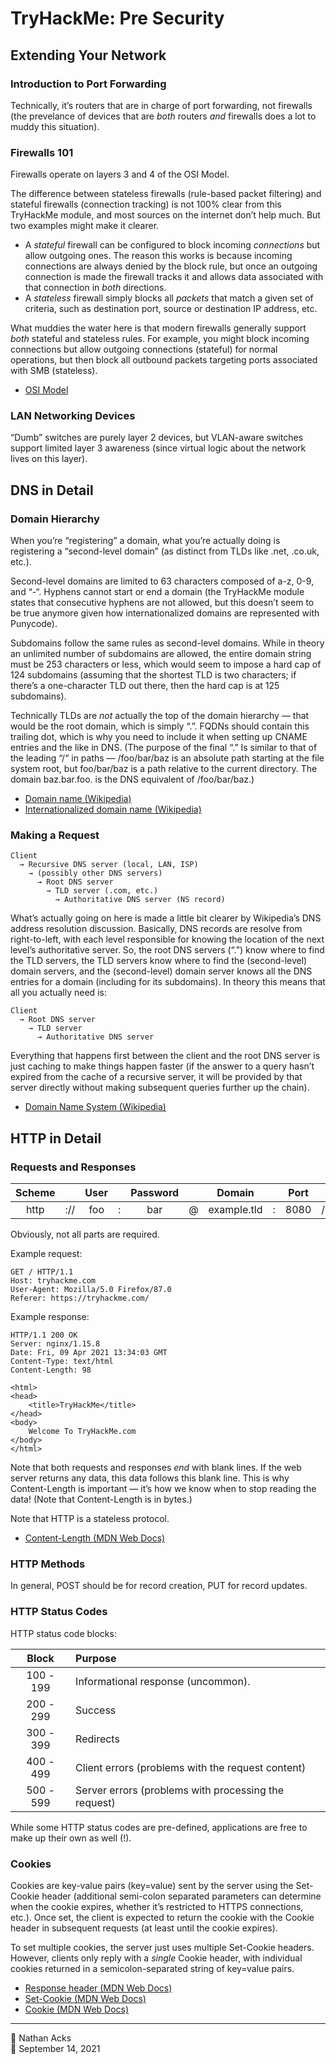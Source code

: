 # TryHackMe: Pre Security

## Extending Your Network

### Introduction to Port Forwarding

Technically, it’s routers that are in charge of port forwarding, not firewalls (the prevelance of devices that are *both* routers *and* firewalls does a lot to muddy this situation).

### Firewalls 101

Firewalls operate on layers 3 and 4 of the OSI Model.

The difference between stateless firewalls (rule-based packet filtering) and stateful firewalls (connection tracking) is not 100% clear from this TryHackMe module, and most sources on the internet don’t help much. But two examples might make it clearer.

* A *stateful* firewall can be configured to block incoming *connections* but allow outgoing ones. The reason this works is because incoming connections are always denied by the block rule, but once an outgoing connection is made the firewall tracks it and allows data associated with that connection in *both* directions.
* A *stateless* firewall simply blocks all *packets* that match a given set of criteria, such as destination port, source or destination IP address, etc.

What muddies the water here is that modern firewalls generally support *both* stateful and stateless rules. For example, you might block incoming connections but allow outgoing connections (stateful) for normal operations, but then block all outbound packets targeting ports associated with SMB (stateless).

* [OSI Model](../notes/osi-model.md)

### LAN Networking Devices

“Dumb” switches are purely layer 2 devices, but VLAN-aware switches support limited layer 3 awareness (since virtual logic about the network lives on this layer).

## DNS in Detail

### Domain Hierarchy

When you’re “registering” a domain, what you’re actually doing is registering a “second-level domain” (as distinct from TLDs like .net, .co.uk, etc.).

Second-level domains are limited to 63 characters composed of a-z, 0-9, and “-“. Hyphens cannot start or end a domain (the TryHackMe module states that consecutive hyphens are not allowed, but this doesn’t seem to be true anymore given how internationalized domains are represented with Punycode).

Subdomains follow the same rules as second-level domains. While in theory an unlimited number of subdomains are allowed, the entire domain string must be 253 characters or less, which would seem to impose a hard cap of 124 subdomains (assuming that the shortest TLD is two characters; if there’s a one-character TLD out there, then the hard cap is at 125 subdomains).

Technically TLDs are *not* actually the top of the domain hierarchy — that would be the root domain, which is simply “.”. FQDNs should contain this trailing dot, which is why you need to include it when setting up CNAME entries and the like in DNS. (The purpose of the final “.” Is similar to that of the leading “/“ in paths — /foo/bar/baz is an absolute path starting at the file system root, but foo/bar/baz is a path relative to the current directory. The domain baz.bar.foo. is the DNS equivalent of /foo/bar/baz.)

* [Domain name (Wikipedia)](https://en.wikipedia.org/wiki/Domain_name)
* [Internationalized domain name (Wikipedia)](https://en.wikipedia.org/wiki/Internationalized_domain_name)

### Making a Request

```
Client
  → Recursive DNS server (local, LAN, ISP)
    → (possibly other DNS servers)
      → Root DNS server
        → TLD server (.com, etc.)
          → Authoritative DNS server (NS record)
```

What’s actually going on here is made a little bit clearer by Wikipedia’s DNS address resolution discussion. Basically, DNS records are resolve from right-to-left, with each level responsible for knowing the location of the next level’s authoritative server. So, the root DNS servers (“.”) know where to find the TLD servers, the TLD servers know where to find the (second-level) domain servers, and the (second-level) domain server knows all the DNS entries for a domain (including for its subdomains). In theory this means that all you actually need is:

```
Client
  → Root DNS server
    → TLD server
      → Authoritative DNS server
```

Everything that happens first between the client and the root DNS server is just caching to make things happen faster (if the answer to a query hasn’t expired from the cache of a recursive server, it will be provided by that server directly without making subsequent queries further up the chain).

* [Domain Name System (Wikipedia)](https://en.wikipedia.org/wiki/Domain_Name_System)

## HTTP in Detail

### Requests and Responses

| Scheme |     | User |   | Password |   |    Domain   |   | Port |   |      Path      |   |    Query    |   |      Fragment     |
|:------:|:---:|:----:|:-:|:--------:|:-:|:-----------:|:-:|:----:|:-:|:--------------:|:-:|:-----------:|:-:|:-----------------:|
|  http  | :// |  foo | : |    bar   | @ | example.tld | : | 8080 | / | this/is/a/path | ? | id=1&task=1 | # | in_page_reference |

Obviously, not all parts are required.

Example request:

```http
GET / HTTP/1.1
Host: tryhackme.com
User-Agent: Mozilla/5.0 Firefox/87.0
Referer: https://tryhackme.com/

```

Example response:

```http
HTTP/1.1 200 OK
Server: nginx/1.15.8
Date: Fri, 09 Apr 2021 13:34:03 GMT
Content-Type: text/html
Content-Length: 98

<html>
<head>
    <title>TryHackMe</title>
</head>
<body>
    Welcome To TryHackMe.com
</body>
</html>
```

Note that both requests and responses *end* with blank lines. If the web server returns any data, this data follows this blank line. This is why Content-Length is important — it’s how we know when to stop reading the data! (Note that Content-Length is in bytes.)

Note that HTTP is a stateless protocol.

* [Content-Length (MDN Web Docs)](https://developer.mozilla.org/en-US/docs/Web/HTTP/Headers/Content-Length)

### HTTP Methods

In general, POST should be for record creation, PUT for record updates.

### HTTP Status Codes

HTTP status code blocks:

|   Block   | Purpose                                              |
|:---------:|:---------------------------------------------------- |
| 100 - 199 | Informational response (uncommon).                   |
| 200 - 299 | Success                                              |
| 300 - 399 | Redirects                                            |
| 400 - 499 | Client errors (problems with the request content)    |
| 500 - 599 | Server errors (problems with processing the request) |

While some HTTP status codes are pre-defined, applications are free to make up their own as well (!).

### Cookies

Cookies are key-value pairs (key=value) sent by the server using the Set-Cookie header (additional semi-colon separated parameters can determine when the cookie expires, whether it’s restricted to HTTPS connections, etc.). Once set, the client is expected to return the cookie with the Cookie header in subsequent requests (at least until the cookie expires).

To set multiple cookies, the server just uses multiple Set-Cookie headers. However, clients only reply with a *single* Cookie header, with individual cookies returned in a semicolon-separated string of key=value pairs.

* [Response header (MDN Web Docs)](https://developer.mozilla.org/en-US/docs/Glossary/Response_header)
* [Set-Cookie (MDN Web Docs)](https://developer.mozilla.org/en-US/docs/Web/HTTP/Headers/Set-Cookie)
* [Cookie (MDN Web Docs)](https://developer.mozilla.org/en-US/docs/Web/HTTP/Headers/Cookie)

- - - -

<span aria-hidden="true">👤</span> Nathan Acks  
<span aria-hidden="true">📅</span> September 14, 2021
